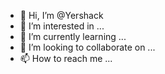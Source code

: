 - 👋 Hi, I’m @Yershack
- 👀 I’m interested in ...
- 🌱 I’m currently learning ...
- 💞️ I’m looking to collaborate on ...
- 📫 How to reach me ...

<!---
Yershack/Yershack is a ✨ special ✨ repository because its `README.md` (this file) appears on your GitHub profile.
You can click the Preview link to take a look at your changes.
--->
